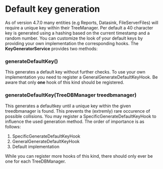 # Default key generation
As of version 4.7.0 many entities (e.g Reports, Datasink, FileServerFiles) will require
a unique key within their TreeManager. Per default a 40 character key is generated
using a hashing based on the current timestamp and a random number. You can customize
the look of your default keys by providing your own implementation the corresponding 
hooks. The **KeyGeneratorService** provides two methods:

### generateDefaultKey() 
This generates a default key without further checks. To use your own 
implementation you need to register a GeneralGenerateDefaultKeyHook. Be aware that
only **one** hook of this kind should be registered. 
### generateDefaultKey(TreeDBManager treedbmanager) 
This generates a defaultkey until a unique key within the given treedbmanager is found.
This prevents the (extremly) rare occurence of possible collisions. You may register
a SpecificGenerateDefaultKeyHook to influence the used generation method. 
The order of importance is as follows:
1. SpecificGenerateDefaultKeyHook
2. GeneralGenerateDefaultKeyHook
3. Default implementation

While you can register more hooks of this kind, there should only ever be one 
for each TreeDBManager.

